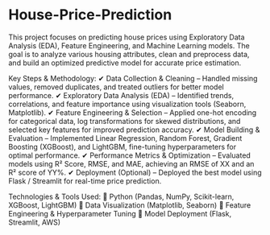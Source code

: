 # House-Price-Prediction

This project focuses on predicting house prices using Exploratory Data Analysis (EDA), Feature Engineering, and Machine Learning models. The goal is to analyze various housing attributes, clean and preprocess data, and build an optimized predictive model for accurate price estimation.

Key Steps & Methodology:
✔ Data Collection & Cleaning – Handled missing values, removed duplicates, and treated outliers for better model performance.
✔ Exploratory Data Analysis (EDA) – Identified trends, correlations, and feature importance using visualization tools (Seaborn, Matplotlib).
✔ Feature Engineering & Selection – Applied one-hot encoding for categorical data, log transformations for skewed distributions, and selected key features for improved prediction accuracy.
✔ Model Building & Evaluation – Implemented Linear Regression, Random Forest, Gradient Boosting (XGBoost), and LightGBM, fine-tuning hyperparameters for optimal performance.
✔ Performance Metrics & Optimization – Evaluated models using R² Score, RMSE, and MAE, achieving an RMSE of XX and an R² score of YY%.
✔ Deployment (Optional) – Deployed the best model using Flask / Streamlit for real-time price prediction.

Technologies & Tools Used:
🔹 Python (Pandas, NumPy, Scikit-learn, XGBoost, LightGBM)
🔹 Data Visualization (Matplotlib, Seaborn)
🔹 Feature Engineering & Hyperparameter Tuning
🔹 Model Deployment (Flask, Streamlit, AWS)
